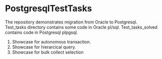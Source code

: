# PostgresqlTestTasks
The repository demonstrates migration from Oracle to Postgresql.
Test_tasks directory contains some code in Oracle pl/sql.
Test_tasks_solved contains code in Postgresql plpgsql.

1. Showcase for autonomous transaction.
2. Showcase for hierarcical query.
3. Showcase for bulk collect selection
